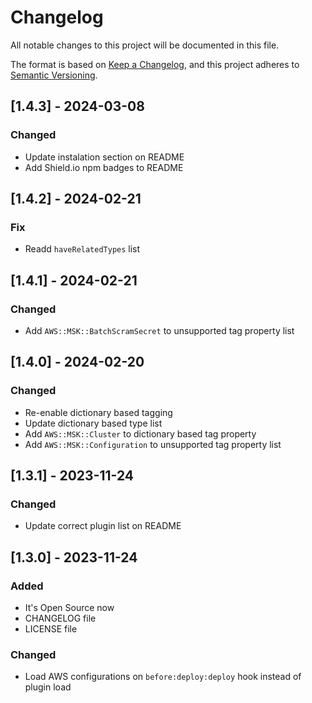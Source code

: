 # Changelog

All notable changes to this project will be documented in this file.

The format is based on [Keep a Changelog](https://keepachangelog.com/en/1.0.0/),
and this project adheres to [Semantic Versioning](https://semver.org/spec/v2.0.0.html).

## [1.4.3] - 2024-03-08

### Changed
- Update instalation section on README
- Add Shield.io npm badges to README

## [1.4.2] - 2024-02-21

### Fix
- Readd `haveRelatedTypes` list

## [1.4.1] - 2024-02-21

### Changed
- Add `AWS::MSK::BatchScramSecret` to unsupported tag property list

## [1.4.0] - 2024-02-20

### Changed
- Re-enable dictionary based tagging
- Update dictionary based type list
- Add `AWS::MSK::Cluster` to dictionary based tag property
- Add `AWS::MSK::Configuration` to unsupported tag property list

## [1.3.1] - 2023-11-24

### Changed
- Update correct plugin list on README

## [1.3.0] - 2023-11-24

### Added
- It's Open Source now
- CHANGELOG file
- LICENSE file

### Changed
- Load AWS configurations on `before:deploy:deploy` hook instead of plugin load